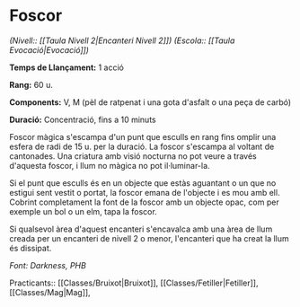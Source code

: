 # Foscor

*(Nivell:: [[Taula Nivell 2|Encanteri Nivell 2]]) (Escola:: [[Taula Evocació|Evocació]])*

**Temps de Llançament:** 1 acció

**Rang:** 60 u.

**Components:** V, M (pèl de ratpenat i una gota d'asfalt o una peça de carbó)

**Duració:** Concentració, fins a 10 minuts

Foscor màgica s'escampa d'un punt que esculls en rang fins omplir una esfera de radi de 15 u. per la duració. La foscor s'escampa al voltant de cantonades. Una criatura amb visió nocturna no pot veure a través d'aquesta foscor, i llum no màgica no pot il·luminar-la.

Si el punt que esculls és en un objecte que estàs aguantant o un que no estigui sent vestit o portat, la foscor emana de l'objecte i es mou amb ell. Cobrint completament la font de la foscor amb un objecte opac, com per exemple un bol o un elm, tapa la foscor.

Si qualsevol àrea d'aquest encanteri s'encavalca amb una àrea de llum creada per un encanteri de nivell 2 o menor, l'encanteri que ha creat la llum és dissipat.


*Font: Darkness, PHB*



Practicants:: [[Classes/Bruixot|Bruixot]], [[Classes/Fetiller|Fetiller]], [[Classes/Mag|Mag]],